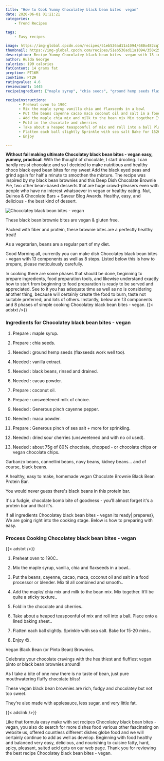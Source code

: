```yaml
---
title: "How to Cook Yummy Chocolatey black bean bites  vegan"
date: 2020-06-01 01:21:21
categories:
    - Trend Recipes
    
tags:
    - Easy recipes

image: https://img-global.cpcdn.com/recipes/51eb536ad11a1094/680x482cq70/chocolatey-black-bean-bites-vegan-recipe-main-photo.jpg
thumbnail: https://img-global.cpcdn.com/recipes/51eb536ad11a1094/350x250cq70/chocolatey-black-bean-bites-vegan-recipe-main-photo.jpg
description: Recipe Yummy Chocolatey black bean bites  vegan with 13 ingredients and 8 stages of easy cooking.
author: Hulda George
calories: 199 calories
fatContent: 14 grams fat
preptime: PT16M
cooktime: PT2H
ratingvalue: 4.6
reviewcount: 1445
recipeingredient: ["maple syrup", "chia seeds", "ground hemp seeds flaxseeds work well too", "vanilla extract", "black beans rinsed and drained", "cacao powder", "coconut oil", "unsweetened milk of choice", "Generous pinch cayenne pepper", "maca powder", "Generous pinch of sea salt  more for sprinkling", "dried sour cherries unsweetened and with no oil used", "about 75g of 80 chocolate chopped  or chocolate chips or vegan chocolate chips"]

recipeinstructions: 
      - Preheat oven to 190C 
      - Mix the maple syrup vanilla chia and flaxseeds in a bowl 
      - Put the beans cayenne cacao maca coconut oil and salt in a food processor or blender Mix til all combined and smooth 
      - Add the maple chia mix and milk to the bean mix Mix together Itll be quite a sticky texture 
      - Fold in the chocolate and cherries 
      - Take about a heaped teaspoonful of mix and roll into a ball Place onto a lined baking sheet 
      - Flatten each ball slightly Sprinkle with sea salt Bake for 1520 mins 
      - Enjoy 

---
```




**Without fail making ultimate Chocolatey black bean bites - vegan easy, yummy, practical**. With the thought of chocolate, I start drooling. I can hardly resist chocolate and so I decided to make nutritious and healthy choco black eyed bean bites for my sweet Add the black eyed peas and grind again for half a minute to smoothen the mixture. The recipe was inspired by my black bean brownies and this Deep Dish Chocolate Brownie Pie, two other bean-based desserts that are huge crowd-pleasers even with people who have no interest whatsoever in vegan or healthy eating. Nut, Quinoa &amp; Chocolate Bars + Saveur Blog Awards. Healthy, easy, and delicious - the best kind of dessert.


![Chocolatey black bean bites - vegan](https://img-global.cpcdn.com/recipes/51eb536ad11a1094/680x482cq70/chocolatey-black-bean-bites-vegan-recipe-main-photo.jpg "Chocolatey black bean bites - vegan")



These black bean brownie bites are vegan &amp; gluten free.

Packed with fiber and protein, these brownie bites are a perfectly healthy treat!

As a vegetarian, beans are a regular part of my diet.


Good Morning all, currently you can make dish Chocolatey black bean bites - vegan with 13 components as well as 8 steps. Listed below this is how to prepare, please meticulously carefully.

In cooking there are some phases that should be done, beginning to prepare ingredients, food preparation tools, and likewise understand exactly how to start from beginning to food preparation is ready to be served and appreciated. See to it you has adequate time as well as no is considering another thing, because will certainly create the food to burn, taste not suitable preferred, and lots of others. Instantly, below are 13 components and 8 phases of simple cooking Chocolatey black bean bites - vegan.
{{< adstxt />}}

### Ingredients for Chocolatey black bean bites - vegan


1. Prepare  : maple syrup.

1. Prepare  : chia seeds.

1. Needed  : ground hemp seeds (flaxseeds work well too).

1. Needed  : vanilla extract.

1. Needed  : black beans, rinsed and drained.

1. Needed  : cacao powder.

1. Prepare  : coconut oil.

1. Prepare  : unsweetened milk of choice.

1. Needed  : Generous pinch cayenne pepper.

1. Needed  : maca powder.

1. Prepare  : Generous pinch of sea salt + more for sprinkling.

1. Needed  : dried sour cherries (unsweetened and with no oil used).

1. Needed  : about 75g of 80% chocolate, chopped - or chocolate chips or vegan chocolate chips.


Garbanzo beans, cannellini beans, navy beans, kidney beans… and of course, black beans.

A healthy, easy to make, homemade vegan Chocolate Brownie Black Bean Protein Bar.

You would never guess there&#39;s black beans in this protein bar.

It&#39;s a fudgie, chocolate bomb bite of goodness - you&#39;ll almost forget it&#39;s a protein bar and that it&#39;s.


If all ingredients Chocolatey black bean bites - vegan its ready| prepares}, We are going right into the cooking stage. Below is how to preparing with easy.

### Process Cooking Chocolatey black bean bites - vegan

{{< adstxt />}}


1. Preheat oven to 190C..



1. Mix the maple syrup, vanilla, chia and flaxseeds in a bowl..



1. Put the beans, cayenne, cacao, maca, coconut oil and salt in a food processor or blender. Mix til all combined and smooth..



1. Add the maple/ chia mix and milk to the bean mix. Mix together. It’ll be quite a sticky texture..



1. Fold in the chocolate and cherries..



1. Take about a heaped teaspoonful of mix and roll into a ball. Place onto a lined baking sheet..



1. Flatten each ball slightly. Sprinkle with sea salt. Bake for 15-20 mins..



1. Enjoy 😋.




Vegan Black Bean (or Pinto Bean) Brownies.

Celebrate your chocolate cravings with the healthiest and fluffiest vegan pinto or black bean brownies around!

As I take a bite of one now there is no taste of bean, just pure mouthwatering fluffy chocolate bliss!

These vegan black bean brownies are rich, fudgy and chocolatey but not too sweet.

They&#39;re also made with applesauce, less sugar, and very little fat.


{{< adslink />}}

Like that formula easy make with set recipes Chocolatey black bean bites - vegan, you also do search for more dishes food various other fascinating on website us, offered countless different dishes globe food and we will certainly continue to add as well as develop. Beginning with food healthy and balanced very easy, delicious, and nourishing to cuisine fatty, hard, spicy, pleasant, salted acid gets on our web page. Thank you for reviewing the best recipe Chocolatey black bean bites - vegan.
